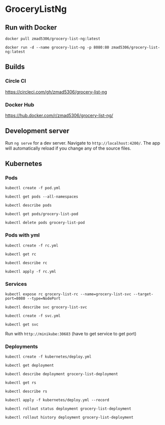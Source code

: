 # GroceryListNg

## Run with Docker

`docker pull zmad5306/grocery-list-ng:latest`

`docker run -d --name grocery-list-ng -p 8080:80 zmad5306/grocery-list-ng:latest`

## Builds

### Circle CI

https://circleci.com/gh/zmad5306/grocery-list-ng

### Docker Hub

https://hub.docker.com/r/zmad5306/grocery-list-ng/

## Development server

Run `ng serve` for a dev server. Navigate to `http://localhost:4200/`. The app will automatically reload if you change any of the source files.

## Kubernetes

### Pods

`kubectl create -f pod.yml`

`kubectl get pods --all-namespaces`

`kubectl describe pods`

`kubectl get pods/grocery-list-pod`

`kubectl delete pods grocery-list-pod`

### Pods with yml

`kubectl create -f rc.yml`

`kubectl get rc`

`kubectl describe rc`

`kubectl apply -f rc.yml`

### Services

`kubectl expose rc grocery-list-rc --name=grocery-list-svc --target-port=8080 --type=NodePort`

`kubectl describe svc grocery-list-svc`

`kubectl create -f svc.yml`

`kubectl get svc`

Run with `http://minikube:30683` (have to get service to get port)

### Deployments

`kubectl create -f kubernetes/deploy.yml`

`kubectl get deployment`

`kubectl describe deployment grocery-list-deployment`

`kubectl get rs`

`kubectl describe rs`

`kubectl apply -f kubernetes/deploy.yml --record`

`kubectl rollout status deployment grocery-list-deployment`

`kubectl rollout history deployment grocery-list-deployment`